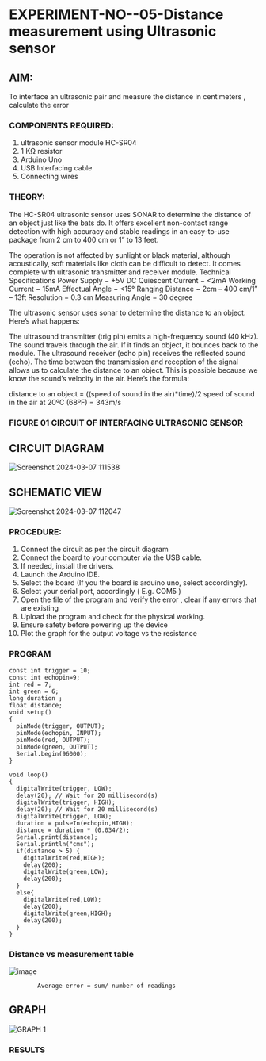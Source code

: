# EXPERIMENT-NO--05-Distance measurement using Ultrasonic sensor

## AIM: 
To interface an ultrasonic pair and measure the distance in centimeters , calculate the error
 
### COMPONENTS REQUIRED:
1.	ultrasonic sensor module HC-SR04
2.	1 KΩ resistor 
3.	Arduino Uno 
4.	USB Interfacing cable 
5.	Connecting wires 


### THEORY: 
The HC-SR04 ultrasonic sensor uses SONAR to determine the distance of an object just like the bats do. It offers excellent non-contact range detection with high accuracy and stable readings in an easy-to-use package from 2 cm to 400 cm or 1” to 13 feet.

The operation is not affected by sunlight or black material, although acoustically, soft materials like cloth can be difficult to detect. It comes complete with ultrasonic transmitter and receiver module.
Technical Specifications
Power Supply − +5V DC
Quiescent Current − <2mA
Working Current − 15mA
Effectual Angle − <15°
Ranging Distance − 2cm – 400 cm/1″ – 13ft
Resolution − 0.3 cm
Measuring Angle − 30 degree

The ultrasonic sensor uses sonar to determine the distance to an object. Here’s what happens:

The ultrasound transmitter (trig pin) emits a high-frequency sound (40 kHz).
The sound travels through the air. If it finds an object, it bounces back to the module.
The ultrasound receiver (echo pin) receives the reflected sound (echo).
The time between the transmission and reception of the signal allows us to calculate the distance to an object. This is possible because we know the sound’s velocity in the air. Here’s the formula:

distance to an object = ((speed of sound in the air)*time)/2
speed of sound in the air at 20ºC (68ºF) = 343m/s

### FIGURE 01 CIRCUIT OF INTERFACING ULTRASONIC SENSOR 
## CIRCUIT DIAGRAM
![Screenshot 2024-03-07 111538](https://github.com/somu0831/Experiment--04-Interfacing-digital-output-with-arduino-ultrasonic-sensor/assets/162110820/b6ae2fc7-fd80-443c-b951-fc7f5162759b)
## SCHEMATIC VIEW
![Screenshot 2024-03-07 112047](https://github.com/somu0831/Experiment--04-Interfacing-digital-output-with-arduino-ultrasonic-sensor/assets/162110820/5d9833e6-0639-48c3-b261-a80411c174f9)



### PROCEDURE:
1.	Connect the circuit as per the circuit diagram 
2.	Connect the board to your computer via the USB cable.
3.	If needed, install the drivers.
4.	Launch the Arduino IDE.
5.	Select the board (If you the board is arduino uno, select accordingly).
6.	Select your serial port, accordingly ( E.g. COM5 )
7.	Open the file of the program  and verify the error , clear if any errors that are existing 
8.	Upload the program and check for the physical working. 
9.	Ensure safety before powering up the device 
10.	Plot the graph for the output voltage vs the resistance 


### PROGRAM 

~~~
const int trigger = 10;
const int echopin=9;
int red = 7;
int green = 6;
long duration ; 
float distance;
void setup()
{
  pinMode(trigger, OUTPUT);
  pinMode(echopin, INPUT);
  pinMode(red, OUTPUT);
  pinMode(green, OUTPUT);
  Serial.begin(96000);
}

void loop()
{
  digitalWrite(trigger, LOW);
  delay(20); // Wait for 20 millisecond(s)
  digitalWrite(trigger, HIGH);
  delay(20); // Wait for 20 millisecond(s)
  digitalWrite(trigger, LOW);
  duration = pulseIn(echopin,HIGH);
  distance = duration * (0.034/2);
  Serial.print(distance);
  Serial.println("cms");
  if(distance > 5) {
    digitalWrite(red,HIGH);
    delay(200);
    digitalWrite(green,LOW);
    delay(200);
  }
  else{
    digitalWrite(red,LOW);
    delay(200);
    digitalWrite(green,HIGH);
    delay(200);
  }
}
~~~





### Distance vs measurement table 
![image](https://github.com/somu0831/Experiment--04-Interfacing-digital-output-with-arduino-ultrasonic-sensor/assets/162110820/20a28ed8-d53f-44b2-8809-c05682e17783)

			
 
			



			
			
			
			
			
			Average error = sum/ number of readings 
 ## GRAPH
![GRAPH 1](https://github.com/somu0831/Experiment--04-Interfacing-digital-output-with-arduino-ultrasonic-sensor/assets/162110820/e69b0de4-cb8d-43cc-8230-69851082cbee)









### RESULTS



 
